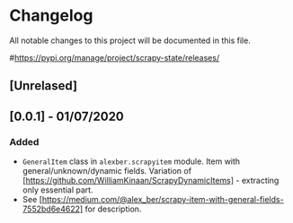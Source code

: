 # Changelog
All notable changes to this project will be documented in this file.

\#https://pypi.org/manage/project/scrapy-state/releases/

## [Unrelased]
 

## [0.0.1] - 01/07/2020
### Added 
- `GeneralItem` class in `alexber.scrapyitem` module. Item with general/unknown/dynamic fields.
Variation of [https://github.com/WilliamKinaan/ScrapyDynamicItems] - extracting only essential part.
- See [https://medium.com/@alex_ber/scrapy-item-with-general-fields-7552bd6e4622] for description.


<!--
### Added 
### Changed
### Removed
-->

